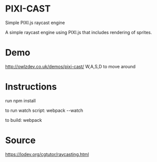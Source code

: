 # PIXI-CAST
Simple PIXI.js raycast engine

A simple raycast engine using PIXI.js that includes rendering of sprites. 

# Demo
http://owlzdev.co.uk/demos/pixi-cast/
W,A,S,D to move around

# Instructions
run npm install 

to run watch script:
webpack --watch 

to build:
webpack 

# Source
https://lodev.org/cgtutor/raycasting.html

